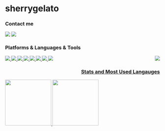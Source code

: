 # sherrygelato

### Contact me
<p>
  <a href="https://sherrygelato.tistory.com/" target="_blank"><img src="https://img.shields.io/badge/Blog-DD0B78?style=flat-square&logo=GitHub%20Sponsors&logoColor=white"/></a>
  <a href="mailto:sherrygelato.lab@gmail.com" target="_blank"><img src="https://img.shields.io/badge/sherrygelato.lab@gmail.com-EA4335?style=flat-square&logo=Gmail&logoColor=white"/></a>
</p>

### Platforms & Languages & Tools
<p align="left">
  <a align="right" href="https://hits.seeyoufarm.com"><img align="right" src="https://hits.seeyoufarm.com/api/count/incr/badge.svg?url=https%3A%2F%2Fgithub.com%2Fsherrygelato%2Fhit-counter&count_bg=%2379C83D&title_bg=%23555555&icon=&icon_color=%237FEBB8&title=hits&edge_flat=false"/>
  <img src="https://img.shields.io/badge/Python-3776AB?style=flat-square&logo=Python&logoColor=white"/>
  <img src="https://img.shields.io/badge/Flutter-02569B?style=flat-square&logo=Flutter&logoColor=white"/>
  <img src="https://img.shields.io/badge/Node.js-339933?style=flat-square&logo=Node.js&logoColor=white"/>
  <img src="https://img.shields.io/badge/MySQL-4479A1?style=flat-square&logo=Mysql&logoColor=white"/>
  <img src="https://img.shields.io/badge/Spring Boot-64C931?style=flat-square&logo=Spring-Boot&logoColor=white"/>
  <img src="https://img.shields.io/badge/Java-007396?style=flat-square&logo=Java&logoColor=white"/>
  <img src="https://img.shields.io/badge/Firebase-FFCA28?style=flat-square&logo=Firebase&logoColor=white"/>
  <img src="https://img.shields.io/badge/Git-F05032?style=flat-square&logo=Git&logoColor=white"/>
</p>

### Stats and Most Used Langauges
<div align=left>
  <img src="https://github-readme-stats.vercel.app/api?username=sherrygelato&hide=stars&count_private=true&bg_color=030B5A&title_color=fff&text_color=fff" height="150px">
  <img src="https://github-readme-stats.vercel.app/api/top-langs/?username=sherrygelato&langs_count=4&layout=compact&bg_color=030B5A&title_color=fff&text_color=fff" height="150px">
</div>